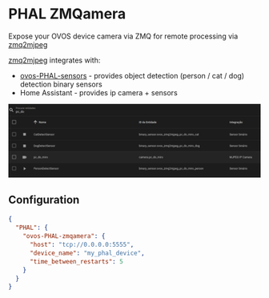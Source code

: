 # PHAL ZMQamera

Expose your OVOS device camera via ZMQ for remote processing via [zmq2mjpeg](https://github.com/JarbasAl/zmq2mjpeg)

[zmq2mjpeg](https://github.com/JarbasAl/zmq2mjpeg) integrates with:
- [ovos-PHAL-sensors](https://github.com/OpenVoiceOS/ovos-PHAL-sensors/tree/dev) - provides object detection (person / cat / dog) detection binary sensors
- Home Assistant - provides ip camera + sensors

![img.png](img.png)

## Configuration

```json
{
  "PHAL": {
    "ovos-PHAL-zmqamera": {
      "host": "tcp://0.0.0.0:5555",
      "device_name": "my_phal_device",
      "time_between_restarts": 5
    }
  }
}
```
